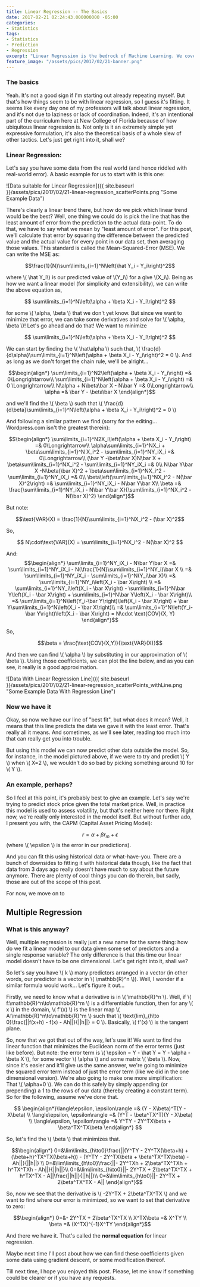 ```yaml
---
title: Linear Regression -- The Basics
date: 2017-02-21 02:24:43.000000000 -05:00
categories:
- Statistics
tags:
- Statistics
- Prediction
- Regression
excerpt: "Linear Regression is the bedrock of Machine Learning. We cover the basics therein, some theory involved, and give some relevant examples."
feature_image: "/assets/pics/2017/02/21-banner.png"
---
```



### The basics

Yeah. It's not a good sign if I'm starting out already repeating myself. But
that's how things seem to be with linear regression, so I guess it's fitting.
It seems like every day one of my professors will talk about linear regression,
and it's not due to laziness or lack of coordination. Indeed, it's an
intentional part of the curriculum here at New College of Florida because of
how ubiquitous linear regression is. Not only is it an extremely simple yet
expressive formulation, it's also the theoretical basis of a whole slew of
other tactics. Let's just get right into it, shall we?

<!-- more -->

### Linear Regression:

Let's say you have some data from the real world (and hence riddled with
real-world error). A basic example for us to start with is this one:

![Data suitable for Linear Regression]({{ site.baseurl }}/assets/pics/2017/02/21-linear-regression_scatterPoints.png "Some Example Data")

There's clearly a linear trend there, but how do we pick which linear trend would be the best? Well, one thing we could do is pick the line that has the least amount of error from the prediction to the actual data-point. To do that, we have to say what we mean by "least amount of error". For this post, we'll calculate that error by squaring the difference between the predicted value and the actual value for every point in our data set, then averaging those values. This standard is called the Mean-Squared-Error (MSE). We can write the MSE as:

$$\frac{1}{N}\sum\limits_{i=1}^N\left(\hat Y_i - Y_i\right)^2$$

where \\( \hat Y_i\\) is our predicted value of \\(Y_i\\) for a give \\(X_i\\). Being as how we want a linear model (for simplicity and extensibility), we can write the above equation as,

$$ \sum\limits_{i=1}^N\left(\alpha + \beta X_i - Y_i\right)^2 $$

for some \\( \alpha, \beta \\) that we don't yet know. But since we want to minimize that error, we can take some derivatives and solve for \\( \alpha, \beta \\)! Let's go ahead and do that! We want to minimize

$$ \sum\limits_{i=1}^N\left(\alpha + \beta X_i - Y_i\right)^2 $$

We can start by finding the \\( \hat\alpha \\) such that, \\( \frac{d}{d\alpha}\sum\limits_{i=1}^N\left(\alpha + \beta X_i - Y_i\right)^2 = 0 \\). And as long as we don't forget the chain rule, we'll be alright...

$$\begin{align*}
\sum\limits_{i=1}^N2\left(\alpha + \beta X_i - Y_i\right) =& 0\Longrightarrow\\
\sum\limits_{i=1}^N\left(\alpha + \beta X_i - Y_i\right) =& 0 \Longrightarrow\\
N\alpha + N\beta\bar X - N\bar Y =& 0\Longrightarrow\\
\alpha =& \bar Y - \beta\bar X \end{align*}$$

and we'll find the \\( \beta \\) such that \\( \frac{d}{d\beta}\sum\limits_{i=1}^N\left(\alpha + \beta X_i - Y_i\right)^2 = 0 \\)

And following a similar pattern we find (sorry for the editing... Wordpress.com isn't the greatest therein):

$$\begin{align*}
\sum\limits_{i=1}^N2X_i\left(\alpha + \beta X_i - Y_i\right) =& 0\Longrightarrow\\
\alpha\sum\limits_{i=1}^NX_i + \beta\sum\limits_{i=1}^N X_i^2 - \sum\limits_{i=1}^NY_iX_i =& 0\Longrightarrow\\
(\bar Y -\beta\bar X)N\bar X + \beta\sum\limits_{i=1}^NX_i^2 - \sum\limits_{i=1}^NY_iX_i =& 0\\
N\bar Y\bar X -N\beta(\bar X)^2 + \beta\sum\limits_{i=1}^NX_i^2 - \sum\limits_{i=1}^NY_iX_i =& 0\\
\beta\left(\sum\limits_{i=1}^NX_i^2 - N(\bar X)^2\right) =& \sum\limits_{i=1}^NY_iX_i - N\bar Y\bar X\\
\beta =& \frac{\sum\limits_{i=1}^NY_iX_i - N\bar Y\bar X}{\sum\limits_{i=1}^NX_i^2 - N(\bar X)^2}
\end{align*}$$

But note: 

$$\text{VAR}(X) = \frac{1}{N}\sum\limits_{i=1}^NX_i^2 - (\bar X)^2$$

So,

$$ N\cdot\text{VAR}(X) = \sum\limits_{i=1}^NX_i^2 - N(\bar X)^2 $$

And:
$$\begin{align*}
\sum\limits_{i=1}^NY_iX_i - N\bar Y\bar X =& \sum\limits_{i=1}^NY_iX_i - N(\frac{1}{N}\sum\limits_{i=1}^NY_i)\bar X \\
=& \sum\limits_{i=1}^NY_iX_i - \sum\limits_{i=1}^N(Y_i\bar X)\\
=& \sum\limits_{i=1}^NY_i\left(X_i - \bar X\right) \\
=& \sum\limits_{i=1}^NY_i\left(X_i - \bar X\right) - \sum\limits_{i=1}^N\bar Y\left(X_i - \bar X\right) + \sum\limits_{i=1}^N\bar Y\left(X_i - \bar X\right)\\
=& \sum\limits_{i=1}^N\left(Y_i-\bar Y\right)\left(X_i - \bar X\right) + \bar Y\sum\limits_{i=1}^N\left(X_i - \bar X\right)\\
=& \sum\limits_{i=1}^N\left(Y_i-\bar Y\right)\left(X_i - \bar X\right) = N\cdot \text{COV}(X, Y) \end{align*}$$

So,

$$\beta = \frac{\text{COV}(X,Y)}{\text{VAR}(X)}$$

And then we can find \\( \alpha \\) by substituting in our approximation of \\( \beta \\). Using those coefficients, we can plot the line below, and as you can see, it really is a good approximation.

![Data With Linear Regression Line]({{ site.baseurl }}/assets/pics/2017/02/21-linear-regression_scatterPoints_withLine.png "Some Example Data With Regression Line")

### Now we have it

Okay, so now we have our line of "best fit", but what does it mean? Well, it
means that this line predicts the data we gave it with the least error. That's
really all it means. And sometimes, as we'll see later, reading too much into
that can really get you into trouble.

But using this model we can now predict other data outside the model.  So, for
instance, in the model pictured above, if we were to try and predict \\( Y \\)
when \\( X=2 \\), we wouldn't do so bad by picking something around 10 for \\(
Y \\).

### An example, perhaps?

So I feel at this point, it's probably best to give an example. Let's say we're
trying to predict stock price given the total market price. Well, in practice
this model is used to assess volatility, but that's neither here nor there.
Right now, we're really only interested in the model itself. But without
further ado, I present you with, the CAPM (Capital Asset Pricing Model):

$$ r = \alpha + \beta r_m + \epsilon $$ (where \\( \epsilon \\) is the error in
our predictions).

And you can fit this using historical data or what-have-you. There are a bunch
of downsides to fitting it with historical data though, like the fact that data
from 3 days ago really doesn't have much to say about the future anymore. There
are plenty of cool things you can do therein, but sadly, those are out of the
scope of this post.

For now, we move on to

## Multiple Regression

### What is this anyway?

Well, multiple regression is really just a new name for the same thing: how do
we fit a linear model to our data given some set of predictors and a single
response variable? The only difference is that this time our linear model
doesn't have to be one dimensional. Let's get right into it, shall we?

So let's say you have \\( k \\) many predictors arranged in a vector (in other
words, our predictor is a vector in \\( \mathbb{R}^n \\)). Well, I wonder if a
similar formula would work... Let's figure it out...

Firstly, we need to know what a derivative is in \\( \mathbb{R}^n \\). Well, if
\\( f:\mathbb{R}^n\to\mathbb{R}^m \\) is a differentiable function, then for
any \\( x \\) in the domain, \\( f'(x) \\) is the linear map \\(
A:\mathbb{R}^n\to\mathbb{R}^m \\) such that \\( \text{lim}_{h\to 0}\frac{||f(x+h) - f(x) - Ah||}{||h||} = 0 \\). Basically, \\( f'(x) \\) is the tangent plane.

So, now that we got that out of the way, let's use it! We want to find the
linear function that minimizes the Euclidean norm of the error terms (just like
before). But note: the error term is \\( \epsilon = Y - \hat Y = Y - \alpha
-\beta X \\), for some vector \\( \alpha \\) and some matrix \\( \beta \\).
Now, since it's easier and it'll give us the same answer, we're going to
minimize the squared error term instead of just the error term (like we did in
the one dimensional version). We're also going to make one more simplification:
That \\( \alpha=0 \\). We can do this safely by simply appending (or
prepending) a 1 to the rows of our data (thereby creating a constant term). So
for the following, assume we've done that.

$$ \begin{align*}\langle\epsilon, \epsilon\rangle =& (Y - X\beta)^T(Y - X\beta) \\
 \langle\epsilon, \epsilon\rangle =& (Y^T - \beta^TX^T)(Y - X\beta) \\
 \langle\epsilon, \epsilon\rangle =& Y^TY - 2Y^TX\beta + \beta^TX^TX\beta \end{align*} $$

So, let's find the \\( \beta \\) that minimizes that.

$$\begin{align*}
0=&\lim\limits_{h\to0}\frac{||(Y^TY - 2Y^TX(\beta+h) + (\beta+h)^TX^TX(\beta+h)) - (Y^TY - 2Y^TX\beta + \beta^TX^TX\beta) - Ah||}{||h||} \\
0=&\lim\limits_{h\to0}\frac{||- 2Y^TXh + 2\beta^TX^TXh + h^TX^TXh - Ah||}{||h||}\\
0=&\lim\limits_{h\to0}||- 2Y^TX + 2\beta^TX^TX + h^TX^TX - A||\frac{||h||}{||h||}\\
0=&\lim\limits_{h\to0}||- 2Y^TX + 2\beta^TX^TX - A|| \end{align*}$$

So, now we see that the derivative is \\( -2Y^TX + 2\beta^TX^TX \\) and we want to find where our error is minimized, so we want to set that derivative to zero:

$$\begin{align*}
	0=&- 2Y^TX + 2\beta^TX^TX \\
	X^TX\beta =& X^TY \\
	\beta =& (X^TX)^{-1}X^TY \end{align*}$$

And there we have it. That's called the <strong>normal equation</strong> for linear regression.

Maybe next time I'll post about how we can find these coefficients given some data using gradient descent, or some modification thereof.

Till next time, I hope you enjoyed this post. Please, let me know if something could be clearer or if you have any requests.
